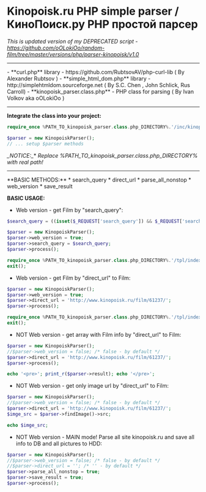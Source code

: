 # Kinopoisk.ru PHP simple parser / КиноПоиск.ру PHP простой парсер

_This is updated version of my DEPRECATED script - https://github.com/oOLokiOo/random-film/tree/master/versions/php/parser-kinopoisk/v1.0_


<hr />
- **curl.php** library - https://github.com/RubtsovAV/php-curl-lib ( By Alexander Rubtsov <RubtsovAV@gmail.com> )
- **simple_html_dom.php** library - http://simplehtmldom.sourceforge.net ( By S.C. Chen <me578022@gmail.com>, John Schlick, Rus Carroll)
- **kinopoisk_parser.class.php** - PHP class for parsing ( By Ivan Volkov aka oOLokiOo <ivan.volkov.older@gmail.com> )
<hr />


**Integrate the class into your project:**
```php
require_once %PATH_TO_kinopoisk_parser.class.php_DIRECTORY%.'/inc/kinopoisk_parser.class.php';

$parser = new KinopoiskParser();
// ... setup $parser methods
```
**_NOTICE*:_** _Replace %PATH_TO_kinopoisk_parser.class.php_DIRECTORY% with real path!_


<hr />
**BASIC METHODS:**
* search_query
* direct_url
* parse_all_nonstop
* web_version
* save_result

**BASIC USAGE:**

* Web version - get Film by "search_query":
```php
$search_query = ((isset($_REQUEST['search_query']) && $_REQUEST['search_query'] != '') ? $_REQUEST['search_query'] : '');

$parser = new KinopoiskParser();
$parser->web_version = true;
$parser->search_query = $search_query;
$parser->process();

require_once %PATH_TO_kinopoisk_parser.class.php_DIRECTORY%.'/tpl/index.tpl';
exit();
```

* Web version - get Film by "direct_url" to Film:
```php
$parser = new KinopoiskParser();
$parser->web_version = true;
$parser->direct_url = 'http://www.kinopoisk.ru/film/61237/';
$parser->process();

require_once %PATH_TO_kinopoisk_parser.class.php_DIRECTORY%.'/tpl/index.tpl';
exit();
```

* NOT Web version - get array with Film info by "direct_url" to Film:
```php
$parser = new KinopoiskParser();
//$parser->web_version = false; /* false - by default */
$parser->direct_url = 'http://www.kinopoisk.ru/film/61237/';
$parser->process();

echo '<pre>'; print_r($parser->result); echo '</pre>';
```

* NOT Web version - get only image url by "direct_url" to Film:
```php
$parser = new KinopoiskParser();
//$parser->web_version = false; /* false - by default */
$parser->direct_url = 'http://www.kinopoisk.ru/film/61237/';
$imge_src = $parser->findImage()->src;

echo $imge_src;
```

* NOT Web version - MAIN mode! Parse all site kinopoisk.ru and save all info to DB and all pictures to HDD:
```php
$parser = new KinopoiskParser();
//$parser->web_version = false; /* false - by default */
//$parser->direct_url = ''; /* '' - by default */
$parser->parse_all_nonstop = true;
$parser->save_result = true;
$parser->process();
```
